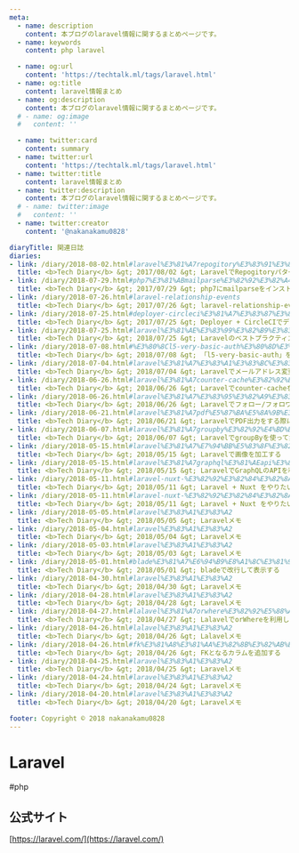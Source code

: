 ```yaml
---
meta:
  - name: description
    content: 本ブログのlaravel情報に関するまとめページです。
  - name: keywords
    content: php laravel

  - name: og:url
    content: 'https://techtalk.ml/tags/laravel.html'
  - name: og:title
    content: laravel情報まとめ
  - name: og:description
    content: 本ブログのlaravel情報に関するまとめページです。
  # - name: og:image
  #   content: ''

  - name: twitter:card
    content: summary
  - name: twitter:url
    content: 'https://techtalk.ml/tags/laravel.html'
  - name: twitter:title
    content: laravel情報まとめ
  - name: twitter:description
    content: 本ブログのlaravel情報に関するまとめページです。
  # - name: twitter:image
  #   content: ''
  - name: twitter:creator
    content: '@nakanakamu0828'

diaryTitle: 関連日誌
diaries:
- link: /diary/2018-08-02.html#laravel%E3%81%A7repogitory%E3%83%91%E3%82%BF%E3%83%BC%E3%83%B3%E3%82%92%E4%BD%BF%E3%81%86
  title: <b>Tech Diary</b> &gt; 2017/08/02 &gt; LaravelでRepogitoryパターンを使う
- link: /diary/2018-07-29.html#php7%E3%81%ABmailparse%E3%82%92%E3%82%A4%E3%83%B3%E3%82%B9%E3%83%88%E3%83%BC%E3%83%AB%E3%81%99%E3%82%8B
  title: <b>Tech Diary</b> &gt; 2017/07/29 &gt; php7にmailparseをインストールする
- link: /diary/2018-07-26.html#laravel-relationship-events
  title: <b>Tech Diary</b> &gt; 2017/07/26 &gt; laravel-relationship-events
- link: /diary/2018-07-25.html#deployer-circleci%E3%81%A7%E3%83%87%E3%83%97%E3%83%AD%E3%82%A4%E3%82%92%E8%87%AA%E5%8B%95%E5%8C%96%E3%81%99%E3%82%8B
  title: <b>Tech Diary</b> &gt; 2017/07/25 &gt; Deployer + CircleCIでデプロイを自動化する
- link: /diary/2018-07-25.html#laravel%E3%81%AE%E3%83%99%E3%82%B9%E3%83%88%E3%83%97%E3%83%A9%E3%82%AF%E3%83%86%E3%82%A3%E3%82%B9
  title: <b>Tech Diary</b> &gt; 2018/07/25 &gt; Laravelのベストプラクティス
- link: /diary/2018-07-08.html#%E3%80%8Cl5-very-basic-auth%E3%80%8D%E3%82%92%E5%88%A9%E7%94%A8%E3%81%97%E3%81%A6basic%E8%AA%8D%E8%A8%BC%E3%81%99%E3%82%8B
  title: <b>Tech Diary</b> &gt; 2018/07/08 &gt; 「l5-very-basic-auth」を利用してbasic認証する
- link: /diary/2018-07-04.html#laravel%E3%81%A7%E3%83%A1%E3%83%BC%E3%83%AB%E3%82%A2%E3%83%89%E3%83%AC%E3%82%B9%E5%A4%89%E6%9B%B4%E3%82%92%E3%81%99%E3%82%8B%E3%81%AB%E3%81%AF
  title: <b>Tech Diary</b> &gt; 2018/07/04 &gt; Laravelでメールアドレス変更をするには
- link: /diary/2018-06-26.html#laravel%E3%81%A7counter-cache%E3%82%92%E5%88%A9%E7%94%A8%E3%81%99%E3%82%8B
  title: <b>Tech Diary</b> &gt; 2018/06/26 &gt; Laravelでcounter-cacheを利用する
- link: /diary/2018-06-26.html#laravel%E3%81%A7%E3%83%95%E3%82%A9%E3%83%AD%E3%83%BC-%E3%83%95%E3%82%A9%E3%83%AD%E3%83%AF%E3%83%BC%E6%A9%9F%E8%83%BD%E3%82%92%E4%BD%9C%E6%88%90%E3%81%99%E3%82%8B
  title: <b>Tech Diary</b> &gt; 2018/06/26 &gt; Laravelでフォロー/フォロワー機能を作成する
- link: /diary/2018-06-21.html#laravel%E3%81%A7pdf%E5%87%BA%E5%8A%9B%E3%82%92%E3%81%99%E3%82%8B%E9%9A%9B%E3%81%AB%E3%83%BB%E3%83%BB%E3%83%BB
  title: <b>Tech Diary</b> &gt; 2018/06/21 &gt; LaravelでPDF出力をする際に・・・
- link: /diary/2018-06-07.html#laravel%E3%81%A7groupby%E3%82%92%E4%BD%BF%E3%81%A3%E3%81%A6%E9%9B%86%E8%A8%88%E3%81%99%E3%82%8B
  title: <b>Tech Diary</b> &gt; 2018/06/07 &gt; LaravelでgroupByを使って集計する
- link: /diary/2018-05-15.html#laravel%E3%81%A7%E7%94%BB%E5%83%8F%E3%82%92%E5%8A%A0%E5%B7%A5%E3%81%99%E3%82%8B
  title: <b>Tech Diary</b> &gt; 2018/05/15 &gt; Laravelで画像を加工する
- link: /diary/2018-05-15.html#laravel%E3%81%A7graphql%E3%81%AEapi%E3%82%92%E5%88%A9%E7%94%A8%E3%81%99%E3%82%8B%E6%96%B9%E6%B3%95
  title: <b>Tech Diary</b> &gt; 2018/05/15 &gt; LaravelでGraphQLのAPIを利用する方法
- link: /diary/2018-05-11.html#laravel-nuxt-%E3%82%92%E3%82%84%E3%82%8A%E3%81%9F%E3%81%84%E3%81%AE%E3%81%A7%E3%83%A1%E3%83%A2-part2
  title: <b>Tech Diary</b> &gt; 2018/05/11 &gt; Laravel + Nuxt をやりたいのでメモ - Part2
- link: /diary/2018-05-11.html#laravel-nuxt-%E3%82%92%E3%82%84%E3%82%8A%E3%81%9F%E3%81%84%E3%81%AE%E3%81%A7%E3%83%A1%E3%83%A2-part1
  title: <b>Tech Diary</b> &gt; 2018/05/11 &gt; Laravel + Nuxt をやりたいのでメモ - Part1
- link: /diary/2018-05-05.html#laravel%E3%83%A1%E3%83%A2
  title: <b>Tech Diary</b> &gt; 2018/05/05 &gt; Laravelメモ
- link: /diary/2018-05-04.html#laravel%E3%83%A1%E3%83%A2
  title: <b>Tech Diary</b> &gt; 2018/05/04 &gt; Laravelメモ
- link: /diary/2018-05-03.html#laravel%E3%83%A1%E3%83%A2
  title: <b>Tech Diary</b> &gt; 2018/05/03 &gt; Laravelメモ
- link: /diary/2018-05-01.html#blade%E3%81%A7%E6%94%B9%E8%A1%8C%E3%81%97%E3%81%A6%E8%A1%A8%E7%A4%BA%E3%81%99%E3%82%8B
  title: <b>Tech Diary</b> &gt; 2018/05/01 &gt; bladeで改行して表示する
- link: /diary/2018-04-30.html#laravel%E3%83%A1%E3%83%A2
  title: <b>Tech Diary</b> &gt; 2018/04/30 &gt; Laravelメモ
- link: /diary/2018-04-28.html#laravel%E3%83%A1%E3%83%A2
  title: <b>Tech Diary</b> &gt; 2018/04/28 &gt; Laravelメモ
- link: /diary/2018-04-27.html#lalavel%E3%81%A7orwhere%E3%82%92%E5%88%A9%E7%94%A8%E3%81%97%E3%81%A6%E3%80%81%E3%82%AF%E3%82%A8%E3%83%AA%E3%81%ABor%E6%9D%A1%E4%BB%B6%E3%82%92%E8%BF%BD%E5%8A%A0%E3%81%99%E3%82%8B
  title: <b>Tech Diary</b> &gt; 2018/04/27 &gt; LalavelでorWhereを利用して、クエリにOR条件を追加する
- link: /diary/2018-04-26.html#lalavel%E3%83%A1%E3%83%A2
  title: <b>Tech Diary</b> &gt; 2018/04/26 &gt; Lalavelメモ
- link: /diary/2018-04-26.html#fk%E3%81%A8%E3%81%AA%E3%82%8B%E3%82%AB%E3%83%A9%E3%83%A0%E3%82%92%E8%BF%BD%E5%8A%A0%E3%81%99%E3%82%8B
  title: <b>Tech Diary</b> &gt; 2018/04/26 &gt; FKとなるカラムを追加する
- link: /diary/2018-04-25.html#laravel%E3%83%A1%E3%83%A2
  title: <b>Tech Diary</b> &gt; 2018/04/25 &gt; Laravelメモ
- link: /diary/2018-04-24.html#laravel%E3%83%A1%E3%83%A2
  title: <b>Tech Diary</b> &gt; 2018/04/24 &gt; Laravelメモ
- link: /diary/2018-04-20.html#laravel%E3%83%A1%E3%83%A2
  title: <b>Tech Diary</b> &gt; 2018/04/20 &gt; Laravelメモ

footer: Copyright © 2018 nakanakamu0828
---
```

# Laravel
#php
## 公式サイト
[https://laravel.com/](https://laravel.com/)
